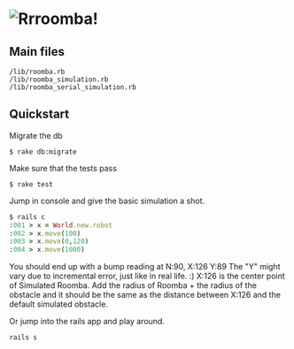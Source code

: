 ![Rrroomba!](http://www.forthecode.org/custom/images/rrroomba.png)
=======


Main files
-------
````
/lib/roomba.rb
/lib/roomba_simulation.rb
/lib/roomba_serial_simulation.rb
````

Quickstart
-------
Migrate the db

````
$ rake db:migrate
````

Make sure that the tests pass

````
$ rake test
````


Jump in console and give the basic simulation a shot.

````ruby
$ rails c
:001 > x = World.new.robot
:002 > x.move(100)
:003 > x.move(0,120)
:004 > x.move(1000)
````
You should end up with a bump reading at N:90, X:126 Y:89
The "Y" might vary due to incremental error, just like in real life. :)
X:126 is the center point of Simulated Roomba. Add the radius of Roomba + the radius of the obstacle and it should be the same as the distance between X:126 and the default simulated obstacle.

Or jump into the rails app and play around.

````
rails s
````
